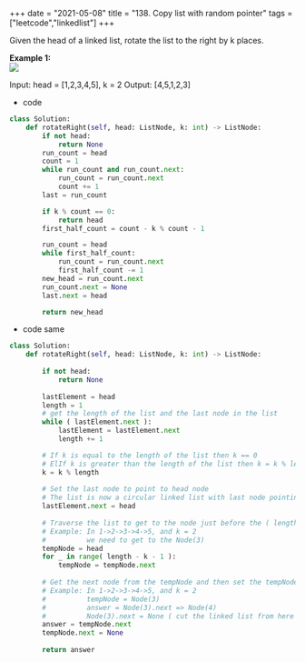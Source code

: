 +++
date = "2021-05-08"
title = "138. Copy list with random pointer"
tags = ["leetcode","linkedlist"]
+++

Given the head of a linked list, rotate the list to the right by k places.
 
**Example 1:**  
![](https://assets.leetcode.com/uploads/2020/11/13/rotate1.jpg)

Input: head = [1,2,3,4,5], k = 2 Output: [4,5,1,2,3]
- code
```py
class Solution:
    def rotateRight(self, head: ListNode, k: int) -> ListNode:
        if not head:
            return None
        run_count = head
        count = 1
        while run_count and run_count.next:
            run_count = run_count.next
            count += 1
        last = run_count

        if k % count == 0:
            return head
        first_half_count = count - k % count - 1

        run_count = head
        while first_half_count:
            run_count = run_count.next
            first_half_count -= 1
        new_head = run_count.next
        run_count.next = None
        last.next = head

        return new_head

```
- code   same
```py
class Solution:
    def rotateRight(self, head: ListNode, k: int) -> ListNode:
        
        if not head:
            return None
        
        lastElement = head
        length = 1
        # get the length of the list and the last node in the list
        while ( lastElement.next ):
            lastElement = lastElement.next
            length += 1

        # If k is equal to the length of the list then k == 0
        # ElIf k is greater than the length of the list then k = k % length
        k = k % length
            
        # Set the last node to point to head node
        # The list is now a circular linked list with last node pointing to first node
        lastElement.next = head
        
        # Traverse the list to get to the node just before the ( length - k )th node.
        # Example: In 1->2->3->4->5, and k = 2
        #          we need to get to the Node(3)
        tempNode = head
        for _ in range( length - k - 1 ):
            tempNode = tempNode.next
        
        # Get the next node from the tempNode and then set the tempNode.next as None
        # Example: In 1->2->3->4->5, and k = 2
        #          tempNode = Node(3)
        #          answer = Node(3).next => Node(4)
        #          Node(3).next = None ( cut the linked list from here )
        answer = tempNode.next
        tempNode.next = None
        
        return answer
```
